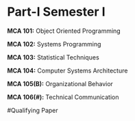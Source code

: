 # Part-I Semester I


**MCA 101:**    Object Oriented Programming

**MCA 102:**    Systems Programming

**MCA 103:**    Statistical Techniques

**MCA 104:**    Computer Systems Architecture

**MCA 105(B):** Organizational Behavior

**MCA 106(#):** Technical Communication 

\#Qualifying Paper
